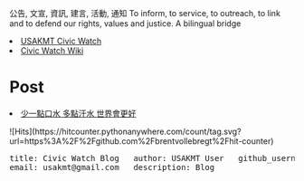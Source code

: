 公告, 文宣, 資訊, 建言, 活動, 通知 To inform, to service, to outreach, to link and to defend our rights, values and justice. 
A bilingual bridge

<li><a href="http://classic-blog.udn.com/usakmt" > USAKMT Civic Watch </a></li>
<li><a href="https://github.com/uskmt/Civic-Watch/wiki"> Civic Watch Wiki </a></li>

# Post
<li><a href="http://city.udn.com/62934/6925860"> 少一點口水 多點汗水 世界會更好 </a></li>

<p></p>
![Hits](https://hitcounter.pythonanywhere.com/count/tag.svg?url=https%3A%2F%2Fgithub.com%2Fbrentvollebregt%2Fhit-counter)
<pre>
title: Civic Watch Blog   author: USAKMT User   github_username: USKMT   
email: usakmt@gmail.com   description: Blog  
</pre>

